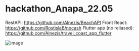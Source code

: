 # hackathon_Anapa_22.05

RestAPI: https://github.com/Alnezis/BeachAPI
Front React: https://github.com/RostislaB/nocash
Flutter app (no reliased): https://github.com/Alnezis/travel_coast_app_flutter

![image](https://user-images.githubusercontent.com/56168421/169694025-ec2ee4c3-75c8-4eed-a594-6aa11868d40f.png)

